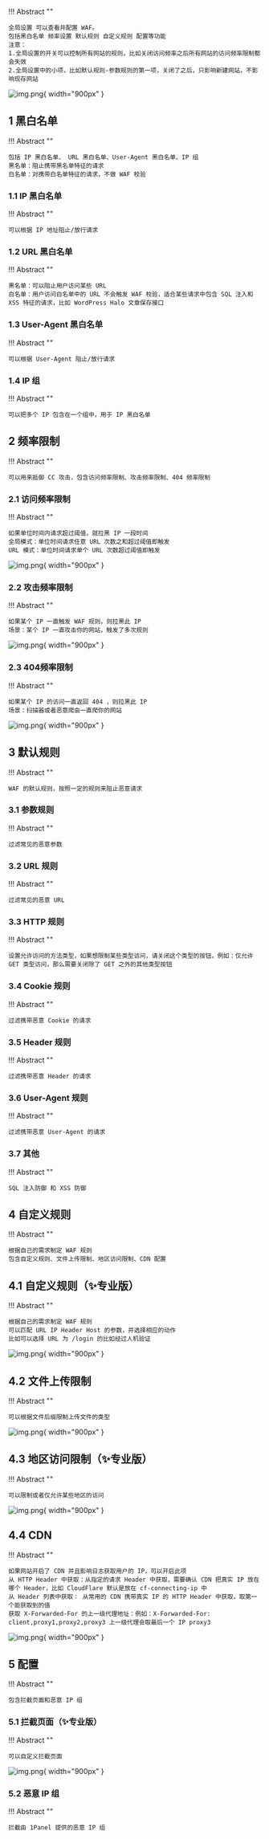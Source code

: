 
!!! Abstract ""

    全局设置 可以查看并配置 WAF。  
    包括黑白名单 频率设置 默认规则 自定义规则 配置等功能  
    注意：  
    1.全局设置的开关可以控制所有网站的规则，比如关闭访问频率之后所有网站的访问频率限制都会失效  
    2.全局设置中的小项，比如默认规则-参数规则的第一项，关闭了之后，只影响新建网站，不影响现存网站
    

![img.png](../../../img/waf/global.png){ width="900px" }

## 1 黑白名单

!!! Abstract ""

    包括 IP 黑白名单、 URL 黑白名单、User-Agent 黑白名单、IP 组  
    黑名单：阻止携带黑名单特征的请求  
    白名单：对携带白名单特征的请求，不做 WAF 校验

### 1.1 IP 黑白名单
    
!!! Abstract ""

    可以根据 IP 地址阻止/放行请求

### 1.2 URL 黑白名单

!!! Abstract ""
    
    黑名单：可以阻止用户访问某些 URL   
    白名单：用户访问白名单中的 URL 不会触发 WAF 校验，适合某些请求中包含 SQL 注入和 XSS 特征的请求，比如 WordPress Halo 文章保存接口

### 1.3 User-Agent 黑白名单

!!! Abstract ""

    可以根据 User-Agent 阻止/放行请求

### 1.4 IP 组
    
!!! Abstract ""
    
    可以把多个 IP 包含在一个组中，用于 IP 黑白名单


## 2 频率限制

!!! Abstract ""
    
    可以用来抵御 CC 攻击，包含访问频率限制、攻击频率限制、404 频率限制

### 2.1 访问频率限制

!!! Abstract ""

    如果单位时间内请求超过阈值，就拉黑 IP 一段时间  
    全局模式：单位时间请求任意 URL 次数之和超过阈值即触发  
    URL 模式：单位时间请求单个 URL 次数超过阈值即触发
    

![img.png](../../../img/waf/cc.png){ width="900px" }


### 2.2 攻击频率限制

!!! Abstract ""

    如果某个 IP 一直触发 WAF 规则，则拉黑此 IP  
    场景：某个 IP 一直攻击你的网站，触发了多次规则

![img.png](../../../img/waf/attack_cc.png){ width="900px" }


### 2.3 404频率限制    

!!! Abstract ""
    
    如果某个 IP 的访问一直返回 404 ，则拉黑此 IP  
    场景：扫描器或者恶意爬虫一直爬你的网站

![img.png](../../../img/waf/404.png){ width="900px" }


## 3 默认规则

!!! Abstract ""

    WAF 的默认规则，按照一定的规则来阻止恶意请求


### 3.1 参数规则

!!! Abstract ""

    过滤常见的恶意参数

### 3.2 URL 规则

!!! Abstract ""

    过滤常见的恶意 URL

### 3.3 HTTP 规则

!!! Abstract ""

    设置允许访问的方法类型，如果想限制某些类型访问，请关闭这个类型的按钮，例如：仅允许 GET 类型访问，那么需要关闭除了 GET 之外的其他类型按钮

### 3.4 Cookie 规则

!!! Abstract ""

    过滤携带恶意 Cookie 的请求


### 3.5 Header 规则

!!! Abstract ""

    过滤携带恶意 Header 的请求

### 3.6 User-Agent 规则

!!! Abstract ""
    
    过滤携带恶意 User-Agent 的请求

### 3.7 其他

!!! Abstract ""

    SQL 注入防御 和 XSS 防御

## 4 自定义规则

!!! Abstract ""
    
    根据自己的需求制定 WAF 规则  
    包含自定义规则、文件上传限制、地区访问限制、CDN 配置

## 4.1 自定义规则（✨专业版）

!!! Abstract ""

    根据自己的需求制定 WAF 规则  
    可以匹配 URL IP Header Host 的参数，并选择相应的动作  
    比如可以选择 URL 为 /login 的比如经过人机验证

![img.png](../../../img/waf/acl.png){ width="900px" }

## 4.2 文件上传限制

!!! Abstract ""

    可以根据文件后缀限制上传文件的类型

![img.png](../../../img/waf/ext.png){ width="900px" }

## 4.3 地区访问限制（✨专业版）

!!! Abstract ""

    可以限制或者仅允许某些地区的访问

![img.png](../../../img/waf/location.png){ width="900px" }

## 4.4 CDN

!!! Abstract ""

    如果网站开启了 CDN 并且影响日志获取用户的 IP，可以开启此项  
    从 HTTP Header 中获取：从指定的请求 Header 中获取，需要确认 CDN 把真实 IP 放在哪个 Header，比如 CloudFlare 默认是放在 cf-connecting-ip 中  
    从 Header 列表中获取： 从常用的 CDN 携带真实 IP 的 HTTP Header 中获取，取第一个能获取到的值      
    获取 X-Forwarded-For 的上一级代理地址：例如：X-Forwarded-For: client,proxy1,proxy2,proxy3 上一级代理会取最后一个 IP proxy3

![img.png](../../../img/waf/cdn.png){ width="900px" }


## 5 配置

!!! Abstract ""

    包含拦截页面和恶意 IP 组

### 5.1 拦截页面（✨专业版）

!!! Abstract ""

    可以自定义拦截页面

![img.png](../../../img/waf/html.png){ width="900px" }


### 5.2 恶意 IP 组

!!! Abstract ""

    拦截由 1Panel 提供的恶意 IP 组
